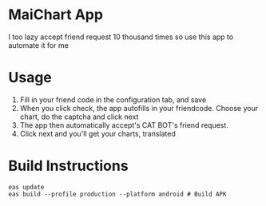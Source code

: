 # MaiChart App

I too lazy accept friend request 10 thousand times so use this app to automate it for me

# Usage

1. Fill in your friend code in the configuration tab, and save
2. When you click check, the app autofills in your friendcode. Choose your chart, do the captcha and click next
3. The app then automatically accept's CAT BOT's friend request.
4. Click next and you'll get your charts, translated


# Build Instructions

```
eas update
eas build --profile production --platform android # Build APK
```
